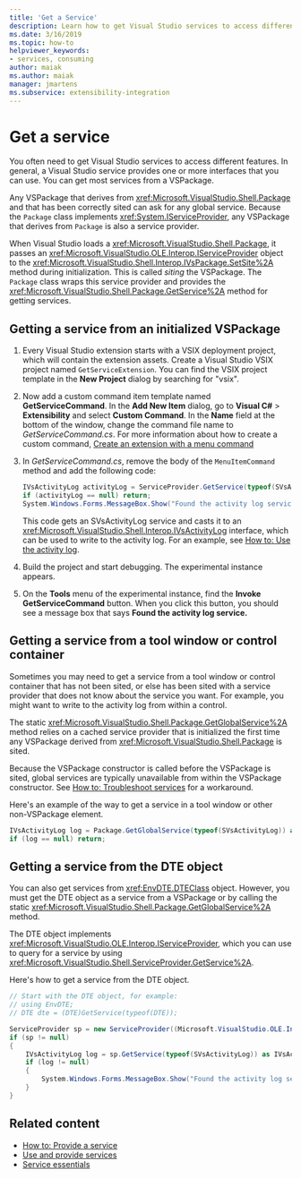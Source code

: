```yaml
---
title: 'Get a Service'
description: Learn how to get Visual Studio services to access different features. You can get most services by using a VSPackage.
ms.date: 3/16/2019
ms.topic: how-to
helpviewer_keywords:
- services, consuming
author: maiak
ms.author: maiak
manager: jmartens
ms.subservice: extensibility-integration
---
```

# Get a service

You often need to get Visual Studio services to access different features. In general, a Visual Studio service provides one or more interfaces that you can use. You can get most services from a VSPackage.

Any VSPackage that derives from <xref:Microsoft.VisualStudio.Shell.Package> and that has been correctly sited can ask for any global service. Because the `Package` class implements <xref:System.IServiceProvider>, any VSPackage that derives from `Package` is also a service provider.

When Visual Studio loads a <xref:Microsoft.VisualStudio.Shell.Package>, it passes an <xref:Microsoft.VisualStudio.OLE.Interop.IServiceProvider> object to the <xref:Microsoft.VisualStudio.Shell.Interop.IVsPackage.SetSite%2A> method during initialization. This is called *siting* the VSPackage. The `Package` class wraps this service provider and provides the <xref:Microsoft.VisualStudio.Shell.Package.GetService%2A> method for getting services.

## Getting a service from an initialized VSPackage

1. Every Visual Studio extension starts with a VSIX deployment project, which will contain the extension assets. Create a Visual Studio VSIX project named `GetServiceExtension`. You can find the VSIX project template in the **New Project** dialog by searching for "vsix".

2. Now add a custom command item template named **GetServiceCommand**. In the **Add New Item** dialog, go to **Visual C#** > **Extensibility** and select **Custom Command**. In the **Name** field at the bottom of the window, change the command file name to *GetServiceCommand.cs*. For more information about how to create a custom command, [Create an extension with a menu command](../extensibility/creating-an-extension-with-a-menu-command.md)

3. In *GetServiceCommand.cs*, remove the body of the `MenuItemCommand` method and add the following code:

   ```csharp
   IVsActivityLog activityLog = ServiceProvider.GetService(typeof(SVsActivityLog)) as IVsActivityLog;
   if (activityLog == null) return;
   System.Windows.Forms.MessageBox.Show("Found the activity log service.");

   ```

    This code gets an SVsActivityLog service and casts it to an <xref:Microsoft.VisualStudio.Shell.Interop.IVsActivityLog> interface, which can be used to write to the activity log. For an example, see [How to: Use the activity log](../extensibility/how-to-use-the-activity-log.md).

4. Build the project and start debugging. The experimental instance appears.

5. On the **Tools** menu of the experimental instance, find the **Invoke GetServiceCommand** button. When you click this button, you should see a message box that says **Found the activity log service.**

## Getting a service from a tool window or control container

Sometimes you may need to get a service from a tool window or control container that has not been sited, or else has been sited with a service provider that does not know about the service you want. For example, you might want to write to the activity log from within a control.

The static <xref:Microsoft.VisualStudio.Shell.Package.GetGlobalService%2A> method relies on a cached service provider that is initialized the first time any VSPackage derived from <xref:Microsoft.VisualStudio.Shell.Package> is sited.

Because the VSPackage constructor is called before the VSPackage is sited, global services are typically unavailable from within the VSPackage constructor. See [How to: Troubleshoot services](../extensibility/how-to-troubleshoot-services.md) for a workaround.

Here's an example of the way to get a service in a tool window or other non-VSPackage element.

```csharp
IVsActivityLog log = Package.GetGlobalService(typeof(SVsActivityLog)) as IVsActivityLog;
if (log == null) return;
```

## Getting a service from the DTE object

You can also get services from <xref:EnvDTE.DTEClass> object. However, you must get the DTE object as a service from a VSPackage or by calling the static <xref:Microsoft.VisualStudio.Shell.Package.GetGlobalService%2A> method.

The DTE object implements <xref:Microsoft.VisualStudio.OLE.Interop.IServiceProvider>, which you can use to query for a service by using <xref:Microsoft.VisualStudio.Shell.ServiceProvider.GetService%2A>.

Here's how to get a service from the DTE object.

```csharp
// Start with the DTE object, for example: 
// using EnvDTE;
// DTE dte = (DTE)GetService(typeof(DTE));

ServiceProvider sp = new ServiceProvider((Microsoft.VisualStudio.OLE.Interop.IServiceProvider)dte);
if (sp != null)
{
    IVsActivityLog log = sp.GetService(typeof(SVsActivityLog)) as IVsActivityLog;
    if (log != null)
    {
        System.Windows.Forms.MessageBox.Show("Found the activity log service.");
    }
}
```

## Related content

- [How to: Provide a service](../extensibility/how-to-provide-a-service.md)
- [Use and provide services](../extensibility/using-and-providing-services.md)
- [Service essentials](../extensibility/internals/service-essentials.md)
